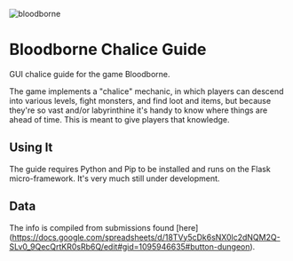 ![bloodborne](http://www.warpzoned.com/wp-content/uploads/2014/11/bloodborne-header.jpg)

# Bloodborne Chalice Guide

GUI chalice guide for the game Bloodborne. 

The game implements a "chalice" mechanic, in which players can descend into various levels, fight monsters, and find loot and items, but because they're so vast and/or labyrinthine it's handy to know where things are ahead of time. This is meant to give players that knowledge.

## Using It

The guide requires Python and Pip to be installed and runs on the Flask micro-framework. It's very much still under development.

## Data

The info is compiled from submissions found [here] (https://docs.google.com/spreadsheets/d/18TVy5cDk6sNX0lc2dNQM2Q-SLv0_9QecQrtKR0sRb6Q/edit#gid=1095946635#button-dungeon).
